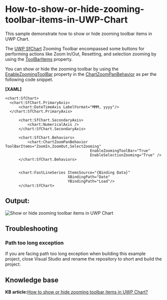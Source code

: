 # How-to-show-or-hide-zooming-toolbar-items-in-UWP-Chart
This sample demonstrate how to show or hide zooming toolbar items in UWP Chart.

The [UWP SfChart](https://www.syncfusion.com/uwp-ui-controls/charts) Zooming Toolbar encompassed some buttons for performing actions like Zoom In/Out, Resetting, and selection zooming by using the [ToolBarItems](https://help.syncfusion.com/cr/uwp/Syncfusion.UI.Xaml.Charts.ChartZoomPanBehavior.html#Syncfusion_UI_Xaml_Charts_ChartZoomPanBehavior_ToolBarItems) property.
 
You can show or hide the zooming toolbar by using the [EnableZoomingToolBar](https://help.syncfusion.com/cr/uwp/Syncfusion.UI.Xaml.Charts.ChartZoomPanBehavior.html#Syncfusion_UI_Xaml_Charts_ChartZoomPanBehavior_EnableZoomingToolBar) property in the [ChartZoomPanBehavior](https://help.syncfusion.com/cr/uwp/Syncfusion.UI.Xaml.Charts.ChartZoomPanBehavior.html) as per the following code snippet.

**[XAML]**

  ```
<chart:SfChart>
    <chart:SfChart.PrimaryAxis>
        <chart:DateTimeAxis LabelFormat="MMM, yyyy"/>
    </chart:SfChart.PrimaryAxis>

        <chart:SfChart.SecondaryAxis>
            <chart:NumericalAxis />
        </chart:SfChart.SecondaryAxis>

        <chart:SfChart.Behaviors>
            <chart:ChartZoomPanBehavior ToolBarItems="ZoomIn,ZoomOut,SelectZooming"
                                        EnableZoomingToolBar="True" 
                                        EnableSelectionZooming="True" />
        </chart:SfChart.Behaviors>


        <chart:FastLineSeries ItemsSource="{Binding Data}"
                              XBindingPath="Date"
                              YBindingPath="Load"/>
        </chart:SfChart>
  ```

## Output:

![Show or hide zooming toolbar items in UWP Chart](https://user-images.githubusercontent.com/61832185/209295360-635e381b-ce81-4c40-bdd7-104b8d2a76ec.png)

## <a name="troubleshooting"></a>Troubleshooting ##
### Path too long exception
If you are facing path too long exception when building this example project, close Visual Studio and rename the repository to short and build the project.

## Knowledge base

**KB article:**[How to show or hide zooming toolbar items in UWP Chart?](https://support.syncfusion.com/kb/article/12179/how-to-show-or-hide-zooming-toolbar-items-in-uwp-chart)